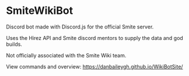 # SmiteWikiBot

Discord bot made with Discord.js for the official Smite server.

Uses the Hirez API and Smite discord mentors to supply the data and god builds.

Not officially associated with the Smite Wiki team.

View commands and overview: https://danbaileygh.github.io/WikiBotSite/
